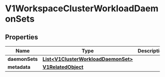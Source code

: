 # V1WorkspaceClusterWorkloadDaemonSets

## Properties
Name | Type | Description | Notes
------------ | ------------- | ------------- | -------------
**daemonSets** | [**List&lt;V1ClusterWorkloadDaemonSet&gt;**](V1ClusterWorkloadDaemonSet.md) |  |  [optional]
**metadata** | [**V1RelatedObject**](V1RelatedObject.md) |  |  [optional]
